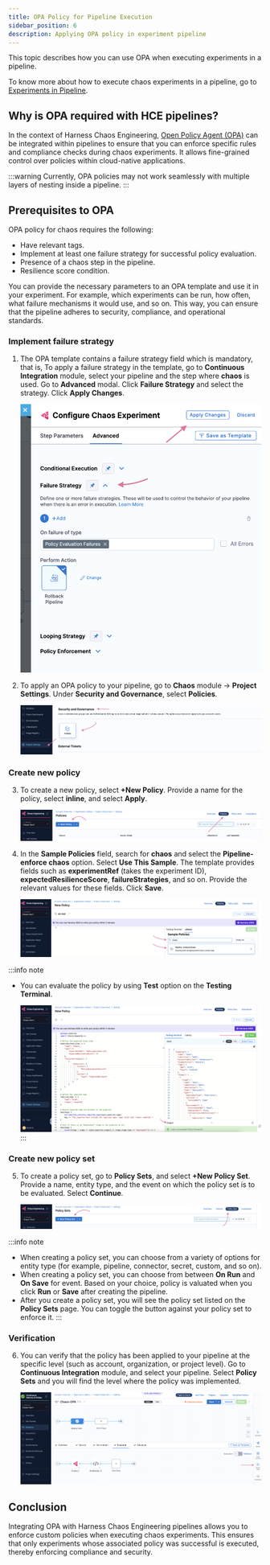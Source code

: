 ```yaml
---
title: OPA Policy for Pipeline Execution
sidebar_position: 6
description: Applying OPA policy in experiment pipeline
---
```


This topic describes how you can use OPA when executing experiments in a pipeline.

To know more about how to execute chaos experiments in a pipeline, go to [Experiments in Pipeline](/docs/chaos-engineering/use-harness-ce/experiments/create-experiments#create-experiment-as-a-pipeline).

## Why is OPA required with HCE pipelines?
In the context of Harness Chaos Engineering, [Open Policy Agent (OPA)](https://www.openpolicyagent.org/docs/latest/) can be integrated within pipelines to ensure that you can enforce specific rules and compliance checks during chaos experiments. It allows fine-grained control over policies within cloud-native applications.

:::warning
Currently, OPA policies may not work seamlessly with multiple layers of nesting inside a pipeline.
:::

## Prerequisites to OPA
OPA policy for chaos requires the following:
- Have relevant tags.
- Implement at least one failure strategy for successful policy evaluation.
- Presence of a chaos step in the pipeline.
- Resilience score condition.

You can provide the necessary parameters to an OPA template and use it in your experiment. For example, which experiments can be run, how often, what failure mechanisms it would use, and so on. This way, you can ensure that the pipeline adheres to security, compliance, and operational standards.

### Implement failure strategy

1. The OPA template contains a failure strategy field which is mandatory, that is,  To apply a failure strategy in the template, go to **Continuous Integration** module, select your pipeline and the step where **chaos** is used. Go to **Advanced** modal. Click **Failure Strategy** and select the strategy. Click **Apply Changes**.

    ![](./static/opa/opa-11.png)

2. To apply an OPA policy to your pipeline, go to **Chaos** module -> **Project Settings**. Under **Security and Governance**, select **Policies**.

    ![](./static/opa/opa-1.png)

### Create new policy

3. To create a new policy, select **+New Policy**. Provide a name for the policy, select **inline**, and select **Apply**.

    ![](./static/opa/new-policy.png)

4. In the **Sample Policies** field, search for **chaos** and select the **Pipeline- enforce chaos** option. Select **Use This Sample**. The template provides fields such as **experimentRef** (takes the experiment ID), **expectedResilienceScore**, **failureStrategies**, and so on. Provide the relevant values for these fields. Click **Save**.

    ![](./static/opa/opa-3.png)

:::info note
- You can evaluate the policy by using **Test** option on the **Testing Terminal**.

    ![](./static/opa/test-terminal.png)
:::

### Create new policy set

5. To create a policy set, go to **Policy Sets**, and select **+New Policy Set**. Provide a name, entity type, and the event on which the policy set is to be evaluated. Select **Continue**.

    ![](./static/opa/policy-set.png)

:::info note
- When creating a policy set, you can choose from a variety of options for entity type (for example, pipeline, connector, secret, custom, and so on).
- When creating a policy set, you can choose from between **On Run** and **On Save** for event. Based on your choice, policy is valuated when you click **Run** or **Save** after creating the pipeline.
- After you create a policy set, you will see the policy set listed on the **Policy Sets** page. You can toggle the button against your policy set to enforce it.
:::

### Verification

6. You can verify that the policy has been applied to your pipeline at the specific level (such as account, organization, or project level). Go to **Continuous Integration** module, and select your pipeline. Select **Policy Sets** and you will find the level where the policy was implemented.

    ![](./static/opa/opa-5.png)


## Conclusion

Integrating OPA with Harness Chaos Engineering pipelines allows you to enforce custom policies when executing chaos experiments. This ensures that only experiments whose associated policy was successful is executed, thereby enforcing compliance and security.